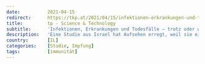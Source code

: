 ```yaml
---
date:          2021-04-15
redirect:      https://tkp.at/2021/04/15/infektionen-erkrankungen-und-todesfaelle-trotz-oder-wegen-impfung/
title:         tp - Science & Technology
subtitle:      'Infektionen, Erkrankungen und Todesfälle – trotz oder wegen Impfung?'
description:   'Eine Studie aus Israel hat Aufsehen erregt, weil sie einen angeblichen Immundurchbruch für die südafrikanische Variante nach der Verabreichung von 2 Dosen des BioNTech/Pfizer Präparates beobachtet hat. Die Frage ist ob das stimmt und was wirklich los ist. Dazu zunächst einige Beobachtungen. In Großbritannien findet sich im Regierungsdokument Roadmap Step 2 zur Lockerung der Maßnahmen …'
country:       [IL]
categories:    [Studie, Impfung]
tags:          [immunität]
---
```

